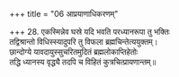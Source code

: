 +++
title = "06 आप्रयाणाधिकरणम्"

+++
28. एकस्मिन्नेव घस्रे यदि भवति परध्यानरूपा तु भक्तिः  
तद्विश्रान्तो विधिस्स्यादुपरि तु विफला ब्रह्मचिन्तेत्ययुक्तम्।  
छान्दोग्ये यावदायुस्सुचरितमुदितं ब्रह्मलोकाप्तिहेतोः  
 तद्धि ध्यानस्य वृद्ध्यै तदपि च विहितं कुत्रचित्प्रायणान्तम्॥